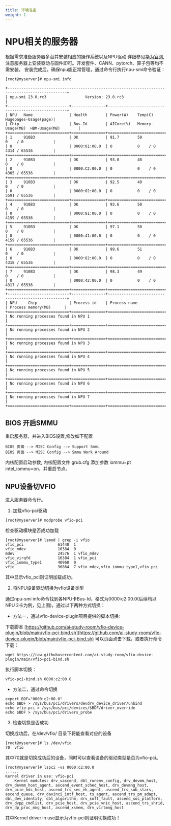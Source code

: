 ```yaml
---
title: 环境准备
weight: 1
---
```


# NPU相关的服务器

根据需求准备服务器多台并安装相应的操作系统以及NPU驱动
详细参见[华为官网](https://www.hiascend.com/document/detail/zh/quick-installation/23.0.0/quickinstg_train/900_A2_PoDc/quickinstg_900A2_PoDc__0001.html),注意服务器上安装驱动与固件即可。开发套件、CANN、pytorch、算子包等均不需安装。
安装完成后，确保npu能正常管理，通过命令行执行npu-smi命令验证：

```shell
[root@myserver]# npu-smi info

+------------------------------------------------------------------------------------------------+
| npu-smi 23.0.rc3                 Version: 23.0.rc3                                             |
+---------------------------+---------------+----------------------------------------------------+
| NPU   Name                | Health        | Power(W)    Temp(C)           Hugepages-Usage(page)|
| Chip                      | Bus-Id        | AICore(%)   Memory-Usage(MB)  HBM-Usage(MB)        |
+===========================+===============+====================================================+
| 1     910B3               | OK            | 91.7        50                0    / 0             |
| 0                         | 0000:01:00.0  | 0           0    / 0          4314 / 65536         |
+===========================+===============+====================================================+
| 2     910B3               | OK            | 93.0        48                0    / 0             |
| 0                         | 0000:C2:00.0  | 0           0    / 0          4305 / 65536         |
+===========================+===============+====================================================+
| 3     910B3               | OK            | 92.5        49                0    / 0             |
| 0                         | 0000:02:00.0  | 0           0    / 0          5591 / 65536         |
+===========================+===============+====================================================+
| 4     910B3               | OK            | 93.6        50                0    / 0             |
| 0                         | 0000:81:00.0  | 0           0    / 0          4159 / 65536         |
+===========================+===============+====================================================+
| 5     910B3               | OK            | 97.1        50                0    / 0             |
| 0                         | 0000:41:00.0  | 0           0    / 0          4159 / 65536         |
+===========================+===============+====================================================+
| 6     910B3               | OK            | 99.6        51                0    / 0             |
| 0                         | 0000:82:00.0  | 0           0    / 0          4318 / 65536         |
+===========================+===============+====================================================+
| 7     910B3               | OK            | 98.3        49                0    / 0             |
| 0                         | 0000:42:00.0  | 0           0    / 0          4317 / 65536         |
+===========================+===============+====================================================+
+---------------------------+---------------+----------------------------------------------------+
| NPU     Chip              | Process id    | Process name             | Process memory(MB)      |
+===========================+===============+====================================================+
| No running processes found in NPU 1                                                            |
+===========================+===============+====================================================+
| No running processes found in NPU 2                                                            |
+===========================+===============+====================================================+
| No running processes found in NPU 3                                                            |
+===========================+===============+====================================================+
| No running processes found in NPU 4                                                            |
+===========================+===============+====================================================+
| No running processes found in NPU 5                                                            |
+===========================+===============+====================================================+
| No running processes found in NPU 6                                                            |
+===========================+===============+====================================================+
| No running processes found in NPU 7                                                            |
+===========================+===============+====================================================+

```

## BIOS 开启SMMU

重启服务器，并进入BIOS设置,修改如下配置

```shell
BIOS 页面 --> MISC Config --> Support Smmu
BIOS 页面 --> MISC Config --> Smmu Work Around
```

内核配置启动参数, 内核配置文件 grub.cfg 添加参数 iommu=pt intel_iommu=on，并重启节点。


## NPU设备切VFIO

进入服务器命令行。

1. 加载vfio-pci驱动

```shell
[root@myserver]# modprobe vfio-pci
```

检查驱动模块是否成功加载

```shell
[root@myserver]# lsmod | grep -i vfio
vfio_pci               61440  1
vfio_mdev              16384  0
mdev                   24576  1 vfio_mdev
vfio_virqfd            16384  1 vfio_pci
vfio_iommu_type1       40960  0
vfio                   36864  7 vfio_mdev,vfio_iommu_type1,vfio_pci
```

其中显示vfio_pci则证明加载成功。

2. 将NPU设备驱动切换为vfio设备类型

通过npu-smi info命令找到各NPU卡Bus-Id，格式为0000:c2:00.0(后续均以NPU 2卡为例，见上图)，通过以下两种方式切换：

* 方法一，通过vfio-device-plugin项目提供的脚本切换:

下载脚本
[https://github.com/ai-study-room/vfio-device-plugin/blob/main/vfio-pci-bind.sh](https://github.com/ai-study-room/vfio-device-plugin/blob/main/vfio-pci-bind.sh)
可以页面点击下载，或者执行命令下载：

```shell
wget https://raw.githubusercontent.com/ai-study-room/vfio-device-plugin/main/vfio-pci-bind.sh
```


执行脚本切换：
```shell
vfio-pci-bind.sh 0000:c2:00.0
```

* 方法二，通过命令切换

```shell
export BDF="0000:c2:00.0"
echo $BDF > /sys/bus/pci/drivers/devdrv_device_driver/unbind
echo vfio-pci > /sys/bus/pci/devices/$BDF/driver_override
echo $BDF > /sys/bus/pci/drivers_probe
```

3. 检查切换是否成功

切换成功后，在/dev/vfio/ 目录下将能查看对应的设备

```shell
[root@myserver]# ls /dev/vfio
70  vfio
```

其中70就是切换成功后的设备，同时可以查看设备的驱动类型是否为vfio-pci。

```shell
[root@myserver]# lspci -vs 0000:c2:00.0
......
Kernel driver in use: vfio-pci
	Kernel modules: drv_vascend, dbl_runenv_config, drv_devmm_host, drv_devmm_host_agent, ascend_event_sched_host, drv_devmng_host, drv_pcie_hdc_host, ascend_trs_sec_eh_agent, ascend_trs_sub_stars, ascend_queue, drv_davinci_intf_host, ts_agent, ascend_trs_pm_adapt, dbl_dev_identity, dbl_algorithm, drv_soft_fault, ascend_soc_platform, drv_dvpp_cmdlist, drv_pcie_host, drv_pcie_vnic_host, ascend_trs_shrid, drv_dp_proc_mng_host, ascend_xsmem, drv_virtmng_host
```

其中Kernel driver in use显示为vfio-pci则证明切换成功！


